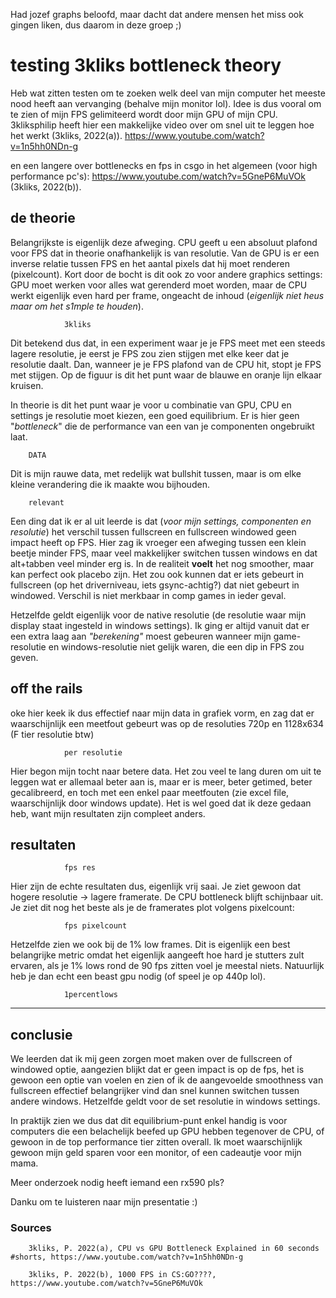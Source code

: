 Had jozef graphs beloofd, maar dacht dat andere mensen het miss ook gingen liken, dus daarom in deze groep ;)


# testing 3kliks bottleneck theory
Heb wat zitten testen om te zoeken welk deel van mijn computer het meeste nood heeft aan vervanging (behalve mijn monitor lol).
Idee is dus vooral om te zien of mijn FPS gelimiteerd wordt door mijn GPU of mijn CPU. 3kliksphilip heeft hier een makkelijke video over om snel uit te leggen hoe het werkt (3kliks, 2022(a)). https://www.youtube.com/watch?v=1n5hh0NDn-g

en een langere over bottlenecks en fps in csgo in het algemeen (voor high performance pc's): https://www.youtube.com/watch?v=5GneP6MuVOk (3kliks, 2022(b)). 

## de theorie
Belangrijkste is eigenlijk deze afweging. CPU geeft u een absoluut plafond voor FPS dat in theorie onafhankelijk is van resolutie. Van de GPU is er een inverse relatie tussen FPS en het aantal pixels dat hij moet renderen (pixelcount). Kort door de bocht is dit ook zo voor andere graphics settings: GPU moet werken voor alles wat gerenderd moet worden, maar de CPU werkt eigenlijk even hard per frame, ongeacht de inhoud (*eigenlijk niet heus maar om het s1mple te houden*).

                3kliks

Dit betekend dus dat, in een experiment waar je je FPS meet met een steeds lagere resolutie, je eerst je FPS zou zien stijgen met elke keer dat je resolutie daalt. Dan, wanneer je je FPS plafond van de CPU hit, stopt je FPS met stijgen. Op de figuur is dit het punt waar de blauwe en oranje lijn elkaar kruisen.

In theorie is dit het punt waar je voor u combinatie van GPU, CPU en settings je resolutie moet kiezen, een goed equilibrium. Er is hier geen "*bottleneck*" die de performance van een van je componenten ongebruikt laat.

        DATA

Dit is mijn rauwe data, met redelijk wat bullshit tussen, maar is om elke kleine verandering die ik maakte wou bijhouden. 

        relevant

Een ding dat ik er al uit leerde is dat (*voor mijn settings, componenten en resolutie*) het verschil tussen fullscreen en fullscreen windowed geen impact heeft op FPS. Hier zag ik vroeger een afweging tussen een klein beetje minder FPS, maar veel makkelijker switchen tussen windows en dat alt+tabben veel minder erg is. In de realiteit **voelt** het nog smoother, maar kan perfect ook placebo zijn. Het zou ook kunnen dat er iets gebeurt in fullscreen (op het driverniveau, iets gsync-achtig?) dat niet gebeurt in windowed. Verschil is niet merkbaar in comp games in ieder geval.

Hetzelfde geldt eigenlijk voor de native resolutie (de resolutie waar mijn display staat ingesteld in windows settings). Ik ging er altijd vanuit dat er een extra laag aan *"berekening"* moest gebeuren wanneer mijn game-resolutie en windows-resolutie niet gelijk waren, die een dip in FPS zou geven.

## off the rails
oke hier keek ik dus effectief naar mijn data in grafiek vorm, en zag dat er waarschijnlijk een meetfout gebeurt was op de resoluties 720p en 1128x634 (F tier resolutie btw)
               
                per resolutie

Hier begon mijn tocht naar betere data. Het zou veel te lang duren om uit te leggen wat er allemaal beter aan is, maar er is meer, beter getimed, beter gecalibreerd, en toch met een enkel paar meetfouten (zie excel file, waarschijnlijk door windows update). Het is wel goed dat ik deze gedaan heb, want mijn resultaten zijn compleet anders.


## resultaten
                fps res

Hier zijn de echte resultaten dus, eigenlijk vrij saai. Je ziet gewoon dat hogere resolutie -> lagere framerate. De CPU bottleneck blijft schijnbaar uit. Je ziet dit nog het beste als je de framerates plot volgens pixelcount:

                fps pixelcount


Hetzelfde zien we ook bij de 1% low frames. Dit is eigenlijk een best belangrijke metric omdat het eigenlijk aangeeft hoe hard je stutters zult ervaren, als je 1% lows rond de 90 fps zitten voel je meestal niets. Natuurlijk heb je dan echt een beast gpu nodig (of speel je op 440p lol).

                1percentlows

---

## conclusie
We leerden dat ik mij geen zorgen moet maken over de fullscreen of windowed optie, aangezien blijkt dat er geen impact is op de fps, het is gewoon een optie van voelen en zien of ik de aangevoelde smoothness van fullscreen effectief belangrijker vind dan snel kunnen switchen tussen andere windows. Hetzelfde geldt voor de set resolutie in windows settings.

In praktijk zien we dus dat dit equilibrium-punt enkel handig is voor computers die een belachelijk beefed up GPU hebben tegenover de CPU, of gewoon in de top performance tier zitten overall. Ik moet waarschijnlijk gewoon mijn geld sparen voor een monitor, of een cadeautje voor mijn mama. 

Meer onderzoek nodig heeft iemand een rx590 pls?

Danku om te luisteren naar mijn presentatie :)


### Sources
        3kliks, P. 2022(a), CPU vs GPU Bottleneck Explained in 60 seconds #shorts, https://www.youtube.com/watch?v=1n5hh0NDn-g

        3kliks, P. 2022(b), 1000 FPS in CS:GO????, https://www.youtube.com/watch?v=5GneP6MuVOk